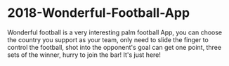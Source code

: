 # 2018-Wonderful-Football-App
Wonderful football is a very interesting palm football App, you can choose the country you support as your team, only need to slide the finger to control the football, shot into the opponent's goal can get one point, three sets of the winner, hurry to join the bar! It's just here!
